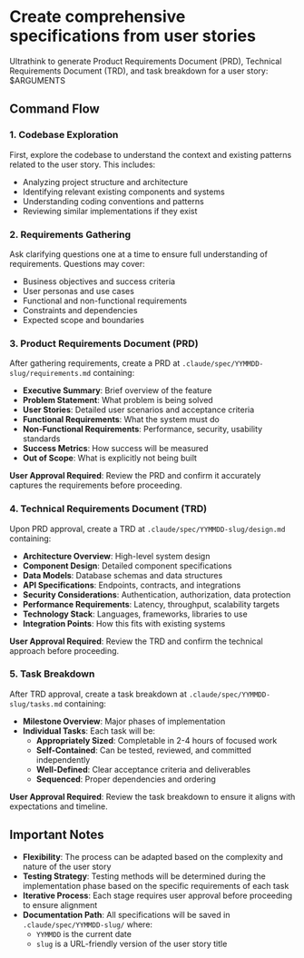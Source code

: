 # Create comprehensive specifications from user stories

Ultrathink to generate Product Requirements Document (PRD), Technical Requirements Document (TRD), and task breakdown for a user story: $ARGUMENTS

## Command Flow

### 1. Codebase Exploration

First, explore the codebase to understand the context and existing patterns related to the user story. This includes:

-   Analyzing project structure and architecture
-   Identifying relevant existing components and systems
-   Understanding coding conventions and patterns
-   Reviewing similar implementations if they exist

### 2. Requirements Gathering

Ask clarifying questions one at a time to ensure full understanding of requirements. Questions may cover:

-   Business objectives and success criteria
-   User personas and use cases
-   Functional and non-functional requirements
-   Constraints and dependencies
-   Expected scope and boundaries

### 3. Product Requirements Document (PRD)

After gathering requirements, create a PRD at `.claude/spec/YYMMDD-slug/requirements.md` containing:

-   **Executive Summary**: Brief overview of the feature
-   **Problem Statement**: What problem is being solved
-   **User Stories**: Detailed user scenarios and acceptance criteria
-   **Functional Requirements**: What the system must do
-   **Non-Functional Requirements**: Performance, security, usability standards
-   **Success Metrics**: How success will be measured
-   **Out of Scope**: What is explicitly not being built

**User Approval Required**: Review the PRD and confirm it accurately captures the requirements before proceeding.

### 4. Technical Requirements Document (TRD)

Upon PRD approval, create a TRD at `.claude/spec/YYMMDD-slug/design.md` containing:

-   **Architecture Overview**: High-level system design
-   **Component Design**: Detailed component specifications
-   **Data Models**: Database schemas and data structures
-   **API Specifications**: Endpoints, contracts, and integrations
-   **Security Considerations**: Authentication, authorization, data protection
-   **Performance Requirements**: Latency, throughput, scalability targets
-   **Technology Stack**: Languages, frameworks, libraries to use
-   **Integration Points**: How this fits with existing systems

**User Approval Required**: Review the TRD and confirm the technical approach before proceeding.

### 5. Task Breakdown

After TRD approval, create a task breakdown at `.claude/spec/YYMMDD-slug/tasks.md` containing:

-   **Milestone Overview**: Major phases of implementation
-   **Individual Tasks**: Each task will be:
    -   **Appropriately Sized**: Completable in 2-4 hours of focused work
    -   **Self-Contained**: Can be tested, reviewed, and committed independently
    -   **Well-Defined**: Clear acceptance criteria and deliverables
    -   **Sequenced**: Proper dependencies and ordering

**User Approval Required**: Review the task breakdown to ensure it aligns with expectations and timeline.

## Important Notes

-   **Flexibility**: The process can be adapted based on the complexity and nature of the user story
-   **Testing Strategy**: Testing methods will be determined during the implementation phase based on the specific requirements of each task
-   **Iterative Process**: Each stage requires user approval before proceeding to ensure alignment
-   **Documentation Path**: All specifications will be saved in `.claude/spec/YYMMDD-slug/` where:
    -   `YYMMDD` is the current date
    -   `slug` is a URL-friendly version of the user story title
